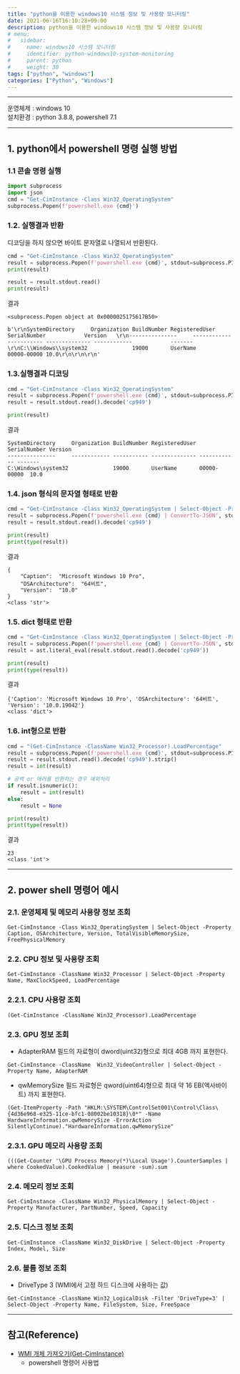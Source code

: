 ```yaml
---
title: "python을 이용한 windows10 시스템 정보 및 사용량 모니터링"
date: 2021-06-16T16:10:28+09:00
description: python을 이용한 windows10 시스템 정보 및 사용량 모니터링
# menu:
#   sidebar:
#     name: windows10 시스템 모니터링
#     identifier: python-windows10-system-monitoring
#     parent: python
#     weight: 30
tags: ["python", "windows"]
categories: ["Python", "Windows"]
---
```



---

운영체제 : windows 10  
설치환경 : python 3.8.8, powershell 7.1  


---

## 1. python에서 powershell 명령 실행 방법

### 1.1 콘솔 명령 실행

```python
import subprocess
import json
cmd = "Get-CimInstance -Class Win32_OperatingSystem"
subprocess.Popen(f'powershell.exe {cmd}')
```

### 1.2. 실행결과 반환

디코딩을 하지 않으면 바이트 문자열로 나열되서 반환된다.

```python
cmd = "Get-CimInstance -Class Win32_OperatingSystem"
result = subprocess.Popen(f'powershell.exe {cmd}', stdout=subprocess.PIPE)
print(result)

result = result.stdout.read()
print(result)

```

결과

```shell
<subprocess.Popen object at 0x0000025175617B50>

b'\r\nSystemDirectory     Organization BuildNumber RegisteredUser SerialNumber            Version   \r\n---------------     ------------ ----------- -------------- ------------            -------   
\r\nC:\\Windows\\system32              19000       UserName         00000-00000 10.0\r\n\r\n\r\n'
```

### 1.3.실행결과 디코딩

```python
cmd = "Get-CimInstance -Class Win32_OperatingSystem"
result = subprocess.Popen(f'powershell.exe {cmd}', stdout=subprocess.PIPE)
result = result.stdout.read().decode('cp949')

print(result)
```

결과

```shell
SystemDirectory     Organization BuildNumber RegisteredUser SerialNumber Version
---------------     ------------ ----------- -------------- ------------ -------
C:\Windows\system32              19000       UserName       00000-00000  10.0
```

### 1.4. json 형식의 문자열 형태로 반환

```python
cmd = "Get-CimInstance -Class Win32_OperatingSystem | Select-Object -Property Caption, OSArchitecture, Version"
result = subprocess.Popen(f'powershell.exe {cmd} | ConvertTo-JSON', stdout=subprocess.PIPE)
result = result.stdout.read().decode('cp949')

print(result)
print(type(result))
```

결과

```shell
{
    "Caption":  "Microsoft Windows 10 Pro",
    "OSArchitecture":  "64비트",
    "Version":  "10.0"
}
<class 'str'>
```

### 1.5. dict 형태로 반환

```python
cmd = "Get-CimInstance -Class Win32_OperatingSystem | Select-Object -Property Caption, OSArchitecture, Version"
result = subprocess.Popen(f'powershell.exe {cmd} | ConvertTo-JSON', stdout=subprocess.PIPE)
result = ast.literal_eval(result.stdout.read().decode('cp949'))

print(result)
print(type(result))
```

결과

```shell
{'Caption': 'Microsoft Windows 10 Pro', 'OSArchitecture': '64비트', 'Version': '10.0.19042'}
<class 'dict'>
```

### 1.6. int형으로 반환
```python
cmd = "(Get-CimInstance -ClassName Win32_Processor).LoadPercentage"
result = subprocess.Popen(f'powershell.exe {cmd}', stdout=subprocess.PIPE)
result = result.stdout.read().decode('cp949').strip()
result = int(result)

# 공백 or 에러를 반환하는 경우 예외처리
if result.isnumeric(): 
    result = int(result)
else:
    result = None

print(result)
print(type(result))
```

결과

```shell
23
<class 'int'>
```


---

## 2. power shell 명령어 예시

### 2.1. 운영체제 및 메모리 사용량 정보 조회

```
Get-CimInstance -Class Win32_OperatingSystem | Select-Object -Property Caption, OSArchitecture, Version, TotalVisibleMemorySize, FreePhysicalMemory
```

### 2.2. CPU 정보 및 사용량 조회

```
Get-CimInstance -ClassName Win32_Processor | Select-Object -Property Name, MaxClockSpeed, LoadPercentage
```

### 2.2.1. CPU 사용량 조회

```
(Get-CimInstance -ClassName Win32_Processor).LoadPercentage
```

### 2.3. GPU 정보 조회

- AdapterRAM 필드의 자료형이 dword(uint32)형으로 최대 4GB 까지 표현한다.

```
Get-CimInstance -ClassName  Win32_VideoController | Select-Object -Property Name, AdapterRAM
```

- qwMemorySize 필드 자료형은 qword(uint64)형으로 최대 약 16 EB(엑사바이트) 까지 표현한다.

```
(Get-ItemProperty -Path "HKLM:\SYSTEM\ControlSet001\Control\Class\{4d36e968-e325-11ce-bfc1-08002be10318}\0*" -Name HardwareInformation.qwMemorySize -ErrorAction SilentlyContinue)."HardwareInformation.qwMemorySize"
```

### 2.3.1. GPU 메모리 사용량 조회

```
(((Get-Counter '\GPU Process Memory(*)\Local Usage').CounterSamples | where CookedValue).CookedValue | measure -sum).sum
```

### 2.4. 메모리 정보 조회

```
Get-CimInstance -ClassName Win32_PhysicalMemory | Select-Object -Property Manufacturer, PartNumber, Speed, Capacity
```

### 2.5. 디스크 정보 조회

```
Get-CimInstance -ClassName Win32_DiskDrive | Select-Object -Property Index, Model, Size
```

### 2.6. 볼륨 정보 조회

- DriveType 3 (WMI에서 고정 하드 디스크에 사용하는 값)

```
Get-CimInstance -ClassName Win32_LogicalDisk -Filter 'DriveType=3' | Select-Object -Property Name, FileSystem, Size, FreeSpace
```


---

## 참고(Reference)

- [WMI 개체 가져오기(Get-CimInstance)](https://docs.microsoft.com/ko-kr/powershell/scripting/samples/getting-wmi-objects--get-ciminstance-?view=powershell-7.1)
    - powershell 명령어 사용법